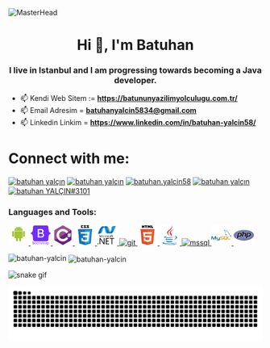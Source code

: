 ![MasterHead](https://siberci.com/wp-content/uploads/2020/03/2020-yili-programlama-dilleri-1024x640.jpeg)

<h1 align="center">Hi 👋, I'm Batuhan</h1>
<h3 align="center">I live in Istanbul and I am progressing towards becoming a Java developer.</h3>

- 📫 Kendi Web Sitem := **https://batununyazilimyolculugu.com.tr/**
- 📫 Email Adresim = **batuhanyalcin5834@gmail.com**
- 📫 Linkedin Linkim = **https://www.linkedin.com/in/batuhan-yalcin58/**
<h1 align="center color:red;>The professional services I provide :</h1>
- <h3>https://bionluk.com/batuhanyalcin58/istediginiz-web-sitesini-kurabilirim-739916</h3>
- <h3>https://bionluk.com/batuhanyalcin58/Java-ve-C-Egitimi-veriyorum-731910</h3>


<h3 align="left">Connect with me:</h3>
<p align="left">
<a href="https://www.linkedin.com/in/batuhan-yal%C3%A7in-88862a33a/" target="blank"><img align="center" src="https://raw.githubusercontent.com/rahuldkjain/github-profile-readme-generator/master/src/images/icons/Social/linked-in-alt.svg" alt="batuhan yalçın" height="30" width="40" /></a>
<a href="https://fb.com/batuhan yalçın" target="blank"><img align="center" src="https://raw.githubusercontent.com/rahuldkjain/github-profile-readme-generator/master/src/images/icons/Social/facebook.svg" alt="batuhan yalçın" height="30" width="40" /></a>
<a href="https://instagram.com/batuhan.yalcin58" target="blank"><img align="center" src="https://raw.githubusercontent.com/rahuldkjain/github-profile-readme-generator/master/src/images/icons/Social/instagram.svg" alt="batuhan.yalcin58" height="30" width="40" /></a>
<a href="https://www.youtube.com/c/batuhan yalçın" target="blank"><img align="center" src="https://raw.githubusercontent.com/rahuldkjain/github-profile-readme-generator/master/src/images/icons/Social/youtube.svg" alt="batuhan yalçın" height="30" width="40" /></a>
<a href="https://discord.gg/batuhan YALÇIN#3101" target="blank"><img align="center" src="https://raw.githubusercontent.com/rahuldkjain/github-profile-readme-generator/master/src/images/icons/Social/discord.svg" alt="batuhan YALÇIN#3101" height="30" width="40" /></a>
</p>

<h3 align="left">Languages and Tools:</h3>
<p align="left"> <a href="https://developer.android.com" target="_blank" rel="noreferrer"> <img src="https://raw.githubusercontent.com/devicons/devicon/master/icons/android/android-original-wordmark.svg" alt="android" width="40" height="40"/> </a> <a href="https://getbootstrap.com" target="_blank" rel="noreferrer"> <img src="https://raw.githubusercontent.com/devicons/devicon/master/icons/bootstrap/bootstrap-plain-wordmark.svg" alt="bootstrap" width="40" height="40"/> </a> <a href="https://www.w3schools.com/cs/" target="_blank" rel="noreferrer"> <img src="https://raw.githubusercontent.com/devicons/devicon/master/icons/csharp/csharp-original.svg" alt="csharp" width="40" height="40"/> </a> <a href="https://www.w3schools.com/css/" target="_blank" rel="noreferrer"> <img src="https://raw.githubusercontent.com/devicons/devicon/master/icons/css3/css3-original-wordmark.svg" alt="css3" width="40" height="40"/> </a> <a href="https://dotnet.microsoft.com/" target="_blank" rel="noreferrer"> <img src="https://raw.githubusercontent.com/devicons/devicon/master/icons/dot-net/dot-net-original-wordmark.svg" alt="dotnet" width="40" height="40"/> </a> <a href="https://git-scm.com/" target="_blank" rel="noreferrer"> <img src="https://www.vectorlogo.zone/logos/git-scm/git-scm-icon.svg" alt="git" width="40" height="40"/> </a> <a href="https://www.w3.org/html/" target="_blank" rel="noreferrer"> <img src="https://raw.githubusercontent.com/devicons/devicon/master/icons/html5/html5-original-wordmark.svg" alt="html5" width="40" height="40"/> </a> <a href="https://www.java.com" target="_blank" rel="noreferrer"> <img src="https://raw.githubusercontent.com/devicons/devicon/master/icons/java/java-original.svg" alt="java" width="40" height="40"/> </a> <a href="https://www.microsoft.com/en-us/sql-server" target="_blank" rel="noreferrer"> <img src="https://www.svgrepo.com/show/303229/microsoft-sql-server-logo.svg" alt="mssql" width="40" height="40"/> </a> <a href="https://www.mysql.com/" target="_blank" rel="noreferrer"> <img src="https://raw.githubusercontent.com/devicons/devicon/master/icons/mysql/mysql-original-wordmark.svg" alt="mysql" width="40" height="40"/> </a> <a href="https://www.php.net" target="_blank" rel="noreferrer"> <img src="https://raw.githubusercontent.com/devicons/devicon/master/icons/php/php-original.svg" alt="php" width="40" height="40"/> </a> </p>

<p><img align="left" src="https://github-readme-stats.vercel.app/api/top-langs?username=batuhan-yalcin&show_icons=true&locale=en&layout=compact" alt="batuhan-yalcin" /></p>

<p>&nbsp;<img align="center" src="https://github-readme-stats.vercel.app/api?username=batuhan-yalcin&show_icons=true&locale=en" alt="batuhan-yalcin" /></p>


![snake gif](https://github.com/Batuhan-Yalcin/Batuhan-Yalcin/blob/output/github-contribution-grid-snake.gif)


<picture>
  <source media="(prefers-color-scheme: dark)" srcset="https://raw.githubusercontent.com/Batuhan-Yalcin/Batuhan-Yalcin/output/github-contribution-grid-snake-dark.svg">
  <source media="(prefers-color-scheme: light)" srcset="https://raw.githubusercontent.com/Batuhan-Yalcin/Batuhan-Yalcin/output/github-contribution-grid-snake.svg">
  <img alt="github contribution grid snake animation" src="https://raw.githubusercontent.com/Batuhan-Yalcin/Batuhan-Yalcin/output/github-contribution-grid-snake.svg">
</picture>
